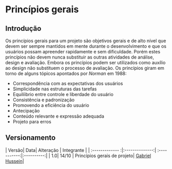 # Princípios gerais

## Introdução
Os princípios gerais para um projeto são objetivos gerais e de alto nível que devem ser sempre mantidos em mente durante o desenvolvimento e que os usuários possam apreender rapidamente e sem dificuldade. Porém estes princípios não devem nunca substituir as outras atividades de análise, design e avaliação. Embora os princípios podem ser utilizados como auxílio ao design não substituem o processo de avaliação. Os princípios giram em torno de alguns tópicos apontados por _Norman_ em 1988:

* Correspondência com as expectativas dos usuários
* Simplicidade nas estruturas das tarefas
* Equilíibrio entre controle e liberdade do usuário
* Consistência e padronização
* Promovendo a eficiência do usuário
* Antecipação
* Conteúdo relevante e expressão adequada
* Projeto para erros

## Versionamento
| Versão| Data| Alteração | Integrante |
| :------------- :|:--------------:| :-----------:|:----------:|
| 1.0| 14/10 | Princípios gerais de projeto| [Gabriel Hussein](https://github.com/GabrielHussein)|
